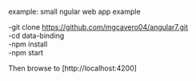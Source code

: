 example: small ngular web app example


-git clone https://github.com/mgcavero04/angular7.git<br/>
-cd data-binding<br/>
-npm install<br/>
-npm start<br/>


Then browse to [http://localhost:4200]

